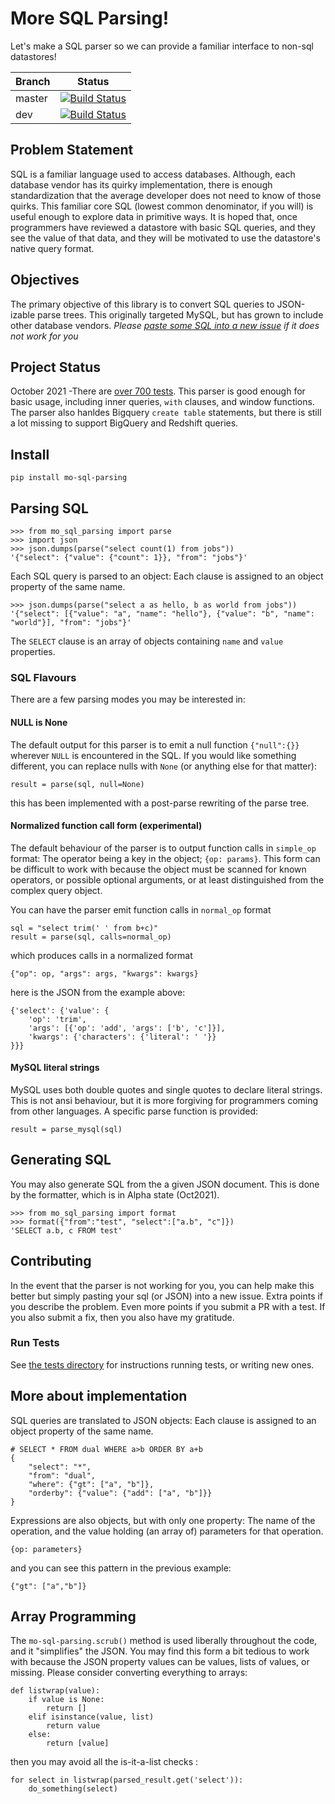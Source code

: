 # More SQL Parsing!

Let's make a SQL parser so we can provide a familiar interface to non-sql datastores!


|Branch      |Status   |
|------------|---------|
|master      | [![Build Status](https://travis-ci.com/klahnakoski/mo-sql-parsing.svg?branch=master)](https://travis-ci.com/klahnakoski/mo-sql-parsing) |
|dev         | [![Build Status](https://travis-ci.com/klahnakoski/mo-sql-parsing.svg?branch=dev)](https://travis-ci.com/klahnakoski/mo-sql-parsing)    |


## Problem Statement

SQL is a familiar language used to access databases. Although, each database vendor has its quirky implementation, there is enough standardization that the average developer does not need to know of those quirks. This familiar core SQL (lowest common denominator, if you will) is useful enough to explore data in primitive ways. It is hoped that, once programmers have reviewed a datastore with basic SQL queries, and they see the value of that data, and they will be motivated to use the datastore's native query format.

## Objectives

The primary objective of this library is to convert SQL queries to JSON-izable parse trees. This originally targeted MySQL, but has grown to include other database vendors. *Please [paste some SQL into a new issue](https://github.com/klahnakoski/mo-sql-parsing/issues) if it does not work for you*

## Project Status

October 2021 -There are [over 700 tests](https://github.com/klahnakoski/mo-sql-parsing/tree/dev/tests). This parser is good enough for basic usage, including inner queries, `with` clauses, and window functions.  The parser also hanldes Bigquery `create table` statements, but there is still a lot missing to support BigQuery and Redshift queries.  

## Install

    pip install mo-sql-parsing

## Parsing SQL

    >>> from mo_sql_parsing import parse
    >>> import json
    >>> json.dumps(parse("select count(1) from jobs"))
    '{"select": {"value": {"count": 1}}, "from": "jobs"}'
    
Each SQL query is parsed to an object: Each clause is assigned to an object property of the same name. 

    >>> json.dumps(parse("select a as hello, b as world from jobs"))
    '{"select": [{"value": "a", "name": "hello"}, {"value": "b", "name": "world"}], "from": "jobs"}'

The `SELECT` clause is an array of objects containing `name` and `value` properties. 


### SQL Flavours 

There are a few parsing modes you may be interested in:

#### NULL is None

The default output for this parser is to emit a null function `{"null":{}}` wherever `NULL` is encountered in the SQL.  If you would like something different, you can replace nulls with `None` (or anything else for that matter):

    result = parse(sql, null=None)
    
this has been implemented with a post-parse rewriting of the parse tree.


#### Normalized function call form (experimental)

The default behaviour of the parser is to output function calls in `simple_op` format: The operator being a key in the object; `{op: params}`.  This form can be difficult to work with because the object must be scanned for known operators, or possible optional arguments, or at least distinguished from the complex query object.

You can have the parser emit function calls in `normal_op` format

    sql = "select trim(' ' from b+c)"
    result = parse(sql, calls=normal_op)
    
which produces calls in a normalized format

    {"op": op, "args": args, "kwargs": kwargs}

here is the JSON from the example above:

```
{'select': {'value': {
    'op': 'trim', 
    'args': [{'op': 'add', 'args': ['b', 'c']}], 
    'kwargs': {'characters': {'literal': ' '}}
}}}
```

#### MySQL literal strings

MySQL uses both double quotes and single quotes to declare literal strings.  This is not ansi behaviour, but it is more forgiving for programmers coming from other languages. A specific parse function is provided: 

    result = parse_mysql(sql)


## Generating SQL

You may also generate SQL from the a given JSON document. This is done by the formatter, which is in Alpha state (Oct2021).

    >>> from mo_sql_parsing import format
    >>> format({"from":"test", "select":["a.b", "c"]})
    'SELECT a.b, c FROM test'

## Contributing

In the event that the parser is not working for you, you can help make this better but simply pasting your sql (or JSON) into a new issue. Extra points if you describe the problem. Even more points if you submit a PR with a test.  If you also submit a fix, then you also have my gratitude. 


### Run Tests

See [the tests directory](https://github.com/klahnakoski/mo-sql-parsing/tree/dev/tests) for instructions running tests, or writing new ones.

## More about implementation

SQL queries are translated to JSON objects: Each clause is assigned to an object property of the same name.

    
    # SELECT * FROM dual WHERE a>b ORDER BY a+b
    {
        "select": "*", 
        "from": "dual", 
        "where": {"gt": ["a", "b"]}, 
        "orderby": {"value": {"add": ["a", "b"]}}
    }
        
Expressions are also objects, but with only one property: The name of the operation, and the value holding (an array of) parameters for that operation. 

    {op: parameters}

and you can see this pattern in the previous example:

    {"gt": ["a","b"]}
    
## Array Programming

The `mo-sql-parsing.scrub()` method is used liberally throughout the code, and it "simplifies" the JSON.  You may find this form a bit tedious to work with because the JSON property values can be values, lists of values, or missing.  Please consider converting everything to arrays: 


```
def listwrap(value):
    if value is None:
        return []
    elif isinstance(value, list)
        return value
    else:
        return [value]
```  

then you may avoid all the is-it-a-list checks :

```
for select in listwrap(parsed_result.get('select')):
    do_something(select)
```
